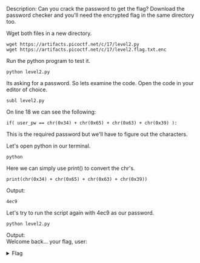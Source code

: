 Description: Can you crack the password to get the flag? Download the password checker and you'll need the encrypted flag in the same directory too.  

Wget both files in a new directory.
```
wget https://artifacts.picoctf.net/c/17/level2.py
wget https://artifacts.picoctf.net/c/17/level2.flag.txt.enc
```
Run the python program to test it.
```
python level2.py
```
Its asking for a password. So lets examine the code.
Open the code in your editor of choice.
```
subl level2.py
```
On line 18 we can see the following:
```
if( user_pw == chr(0x34) + chr(0x65) + chr(0x63) + chr(0x39) ):
```
This is the required password but we'll have to figure out the characters.

Let's open python in our terminal.
```
python
```
Here we can simply use print() to convert the chr's.
```
print(chr(0x34) + chr(0x65) + chr(0x63) + chr(0x39))
```
Output:
```
4ec9
```
Let's try to run the script again with 4ec9 as our password.
```
python level2.py
```
Output:  
Welcome back... your flag, user:
<details><summary>Flag</summary>
  picoCTF{tr45h_51ng1ng_9701e681}
</details>
